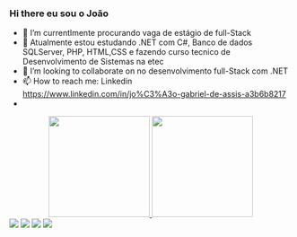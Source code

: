 ### Hi there eu sou o João 

- 🔭 I’m currentlmente  procurando vaga de estágio  de full-Stack  
- 🌱 Atualmente estou estudando .NET com C#, Banco de dados SQLServer, PHP, HTML,CSS e fazendo curso tecnico de Desenvolvimento de Sistemas na etec
- 👯 I’m looking to collaborate on  no desenvolvimento full-Stack com .NET
- 📫 How to reach me: Linkedin  https://www.linkedin.com/in/jo%C3%A3o-gabriel-de-assis-a3b6b8217
- 
<div align="center">
<a href="https://github.com/joaogabrieldeassis">
<img height="180em" src="https://github-readme-stats.vercel.app/api?username=joaogabrieldeassis&show_icons=true&theme=dracula&include_all_commits=false&count_private=true"/>
<img height="180em" src="https://github-readme-stats.vercel.app/api/top-langs/?username=joaogabrieldeassis&layout=compact&langs_count=7&theme=dracula"/>
</div>
  
<div> 
<a href="https://www.instagram.com/joao.assis12/" target="_blank"><img src="https://img.shields.io/badge/-Instagram-%23E4405F?style=for-the-  badge&logo=instagram&logoColor=white" target="_blank"></a>
 <a href="https://discord.com/channels/@me" target="_blank"><img src="https://img.shields.io/badge/Discord-7289DA?style=for-the-badge&logo=discord&logoColor=white" target="_blank"></a> 
<a href = "mailto:joaoassisgabriel@gmail.com"><img src="https://img.shields.io/badge/-Gmail-%23333?style=for-the-badge&logo=gmail&logoColor=white" target="_blank"></a>
<a href="https://www.linkedin.com/in/jo%C3%A3o-gabriel-de-assis-a3b6b8217" target="_blank"><img src="https://img.shields.io/badge/-LinkedIn-%230077B5?style=for-the-badge&logo=linkedin&logoColor=white" target="_blank"></a> 
</div>
